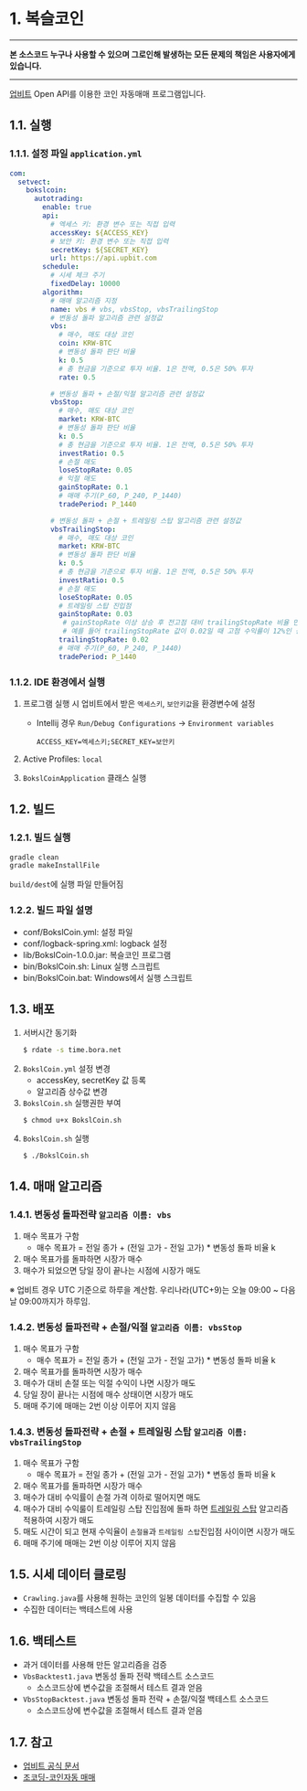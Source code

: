 # 1. 복슬코인

---

**본 소스코드 누구나 사용할 수 있으며 그로인해 발생하는 모든 문제의 책임은 사용자에게 있습니다.**

---

[업비트](https://upbit.com) Open API를 이용한 코인 자동매매 프로그램입니다.

## 1.1. 실행

### 1.1.1. 설정 파일 `application.yml`

```yaml
com:
  setvect:
    bokslcoin:
      autotrading:
        enable: true
        api:
          # 엑세스 키: 환경 변수 또는 직접 입력
          accessKey: ${ACCESS_KEY}
          # 보안 키: 환경 변수 또는 직접 입력
          secretKey: ${SECRET_KEY}
          url: https://api.upbit.com
        schedule:
          # 시세 체크 주기
          fixedDelay: 10000
        algorithm:
          # 매매 알고리즘 지정
          name: vbs # vbs, vbsStop, vbsTrailingStop
          # 변동성 돌파 알고리즘 관련 설정값
          vbs:
            # 매수, 매도 대상 코인
            coin: KRW-BTC
            # 변동성 돌파 판단 비율
            k: 0.5
            # 총 현금을 기준으로 투자 비율. 1은 전액, 0.5은 50% 투자
            rate: 0.5

          # 변동성 돌파 + 손절/익절 알고리즘 관련 설정값
          vbsStop:
            # 매수, 매도 대상 코인
            market: KRW-BTC
            # 변동성 돌파 판단 비율
            k: 0.5
            # 총 현금을 기준으로 투자 비율. 1은 전액, 0.5은 50% 투자
            investRatio: 0.5
            # 손절 매도
            loseStopRate: 0.05
            # 익절 매도
            gainStopRate: 0.1
            # 매매 주기(P_60, P_240, P_1440)
            tradePeriod: P_1440

          # 변동성 돌파 + 손절 + 트레일링 스탑 알고리즘 관련 설정값
          vbsTrailingStop:
            # 매수, 매도 대상 코인
            market: KRW-BTC
            # 변동성 돌파 판단 비율
            k: 0.5
            # 총 현금을 기준으로 투자 비율. 1은 전액, 0.5은 50% 투자
            investRatio: 0.5
            # 손절 매도
            loseStopRate: 0.05
            # 트레일링 스탑 진입점
            gainStopRate: 0.03
             # gainStopRate 이상 상승 후 전고점 대비 trailingStopRate 비율 만큼 하락하면 시장가 매도
             # 예를 들어 trailingStopRate 값이 0.02일 때 고점 수익률이 12%인 상태에서 10%미만으로 떨어지면 시장가 매도
            trailingStopRate: 0.02
            # 매매 주기(P_60, P_240, P_1440)
            tradePeriod: P_1440
```

### 1.1.2. IDE 환경에서 실행

1. 프로그램 실행 시 업비트에서 받은 `엑세스키`, `보안키값`을 환경변수에 설정

    - Intellij 경우 `Run/Debug Configurations` ->  `Environment variables`
         ```
         ACCESS_KEY=엑세스키;SECRET_KEY=보안키
         ```
1. Active Profiles: `local`
1. `BokslCoinApplication` 클래스 실행

## 1.2. 빌드

### 1.2.1. 빌드 실행

```bash
gradle clean
gradle makeInstallFile
```

`build/dest`에 실행 파일 만들어짐

### 1.2.2. 빌드 파일 설명

- conf/BokslCoin.yml: 설정 파일
- conf/logback-spring.xml: logback 설정
- lib/BokslCoin-1.0.0.jar: 복슬코인 프로그램
- bin/BokslCoin.sh: Linux 실행 스크립트
- bin/BokslCoin.bat: Windows에서 실행 스크립트

## 1.3. 배포

1. 서버시간 동기화
   ```sh
   $ rdate -s time.bora.net
   ```
1. `BokslCoin.yml` 설정 변경
    - accessKey, secretKey 값 등록
    - 알고리즘 상수값 변경
1. `BokslCoin.sh` 실행권한 부여
    ```shell
    $ chmod u+x BokslCoin.sh
    ```
1. `BokslCoin.sh` 실행
    ```shell
    $ ./BokslCoin.sh
    ```

## 1.4. 매매 알고리즘

### 1.4.1. 변동성 돌파전략 `알고리즘 이름: vbs`

1. 매수 목표가 구함
    - 매수 목표가 = 전일 종가 + (전일 고가 - 전일 고가) * 변동성 돌파 비율 k
2. 매수 목표가를 돌파하면 시장가 매수
3. 매수가 되었으면 당일 장이 끝나는 시점에 시장가 매도

※ 업비트 경우 UTC 기준으로 하루을 계산함. 우리나라(UTC+9)는 오늘 09:00 ~ 다음날 09:00까지가 하루임.

### 1.4.2. 변동성 돌파전략 + 손절/익절 `알고리즘 이름: vbsStop`
1. 매수 목표가 구함
    - 매수 목표가 = 전일 종가 + (전일 고가 - 전일 고가) * 변동성 돌파 비율 k
2. 매수 목표가를 돌파하면 시장가 매수
3. 매수가 대비 손절 또는 익절 수익이 나면 시장가 매도
4. 당일 장이 끝나는 시점에 매수 상태이면 시장가 매도
5. 매매 주기에 매매는 2번 이상 이루어 지지 않음

### 1.4.3. 변동성 돌파전략 + 손절 + 트레일링 스탑 `알고리즘 이름: vbsTrailingStop`
1. 매수 목표가 구함
    - 매수 목표가 = 전일 종가 + (전일 고가 - 전일 고가) * 변동성 돌파 비율 k
2. 매수 목표가를 돌파하면 시장가 매수
3. 매수가 대비 수익률이 손절 가격 이하로 떨어지면 매도
4. 매수가 대비 수익룰이 트레일링 스탑 진입점에 돌파 하면 [트레일링 스탑](https://m.blog.naver.com/scruw/221976012878) 알고리즘 적용하여 시장가 매도
5. 매도 시간이 되고 현재 수익율이 `손절율`과 `트레일링 스탑`진입점 사이이면 시장가 매도
6. 매매 주기에 매매는 2번 이상 이루어 지지 않음

## 1.5. 시세 데이터 클로링
- `Crawling.java`를 사용해 원하는 코인의 일봉 데이터를 수집할 수 있음
- 수집한 데이터는 백테스트에 사용

## 1.6. 백테스트
- 과거 데이터를 사용해 만든 알고리즘을 검증
- `VbsBacktest1.java` 변동성 돌파 전략 백테스트 소스코드
  - 소스코드상에 변수값을 조절해서 테스트 결과 얻음
- `VbsStopBacktest.java` 변동성 돌파 전략 + 손절/익절 백테스트 소스코드
  - 소스코드상에 변수값을 조절해서 테스트 결과 얻음


## 1.7. 참고

- [업비트 공식 문서](https://docs.upbit.com)
- [조코딩-코인자동 매매](https://github.com/youtube-jocoding/pyupbit-autotrade)

